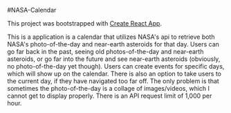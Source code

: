 #NASA-Calendar

This project was bootstrapped with [Create React App](https://github.com/facebook/create-react-app).

This is a application is a calendar that utilizes NASA's api to retrieve both NASA's photo-of-the-day and near-earth asteroids for that day. Users can go far back in the past, seeing old photos-of-the-day and near-earth asteroids, or go far into the future and see near-earth asteroids (obviously, no photo-of-the-day yet though). Users can create events for specific days, which will show up on the calendar. There is also an option to take users to the current day, if they have navigated too far off. The only problem is that sometimes the photo-of-the-day is a collage of images/videos, which I cannot get to display properly. There is an API request limit of 1,000 per hour.
